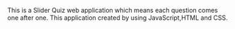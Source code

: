 This is a Slider Quiz web application which means each question comes one after one.
This application created by using JavaScript,HTML and CSS.
